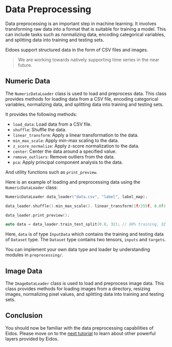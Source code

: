 # Data Preprocessing

Data preprocessing is an important step in machine learning. It involves transforming raw data into a format that is suitable for training a model. This can include tasks such as normalizing data, encoding categorical variables, and splitting data into training and testing sets.

Eidoes support structured data in the form of CSV files and images.

> We are working towards natively supporting time series in the near future.

## Numeric Data

The `NumericDataLoader` class is used to load and preprocess data. This class provides methods for loading data from a CSV file, encoding categorical variables, normalizing data, and splitting data into training and testing sets.

It provides the following methods:

- `load_data`: Load data from a CSV file.
- `shuffle`: Shuffle the data.
- `linear_transform`: Apply a linear transformation to the data.
- `min_max_scale`: Apply min-max scaling to the data.
- `z_score_normalize`: Apply z-score normalization to the data.
- `center`: Center the data around a specified value.
- `remove_outliers`: Remove outliers from the data.
- `pca`: Apply principal component analysis to the data.

And utility functions such as `print_preview`.

Here is an example of loading and preprocessing data using the `NumericDataLoader` class:

```cpp
NumericDataLoader data_loader("data.csv", "label", label_map);

data_loader.shuffle().min_max_scale(). linear_transform(1f/255f, 0.0f);

data_loader.print_preview();

auto data = data_loader.train_test_split(0.8, 32); // 80% training, 32 batch size
```

Here, `data` is of type `InputData` which contains the training and testing data of `Dataset` type. The `Dataset` type contains two tensors, `inputs` and `targets`.

You can implement your own data type and loader by understanding modules in `preprocessing/`.

## Image Data

The `ImageDataLoader` class is used to load and preprocess image data. This class provides methods for loading images from a directory, resizing images, normalizing pixel values, and splitting data into training and testing sets.

## Conclusion

You should now be familiar with the data preprocessing capabilities of Eidos. Please move on to the [next tutorial](./layers_plus.md) to learn about other powerful layers provided by Eidos.
